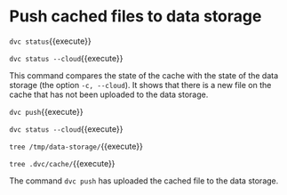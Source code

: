 # Push cached files to data storage

`dvc status`{{execute}}

`dvc status --cloud`{{execute}}

This command compares the state of the cache with the state of the
data storage (the option `-c, --cloud`). It shows that there is a
new file on the cache that has not been uploaded to the data
storage.

`dvc push`{{execute}}

`dvc status --cloud`{{execute}}

`tree /tmp/data-storage/`{{execute}}

`tree .dvc/cache/`{{execute}}

The command `dvc push` has uploaded the cached file to the data
storage.
